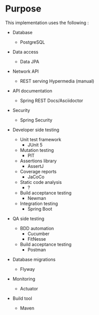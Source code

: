 # Purpose

This implementation uses the following :

* Database
    - PostgreSQL

* Data access
    - Data JPA

* Network API
    - REST serving Hypermedia (manual)

* API documentation
    - Spring REST Docs/Asciidoctor

* Security
    - Spring Security

* Developer side testing
    - Unit test framework
        - JUnit 5
    - Mutation testing
        - PIT
    - Assertions library
        - AssertJ
    - Coverage reports
        - JaCoCo
    - Static code analysis
        - ?
    - Build acceptance testing
        - Newman
    - Integration testing
        - Spring Boot

* QA side testing
    - BDD automation
        - Cucumber
        - FitNesse
    - Build acceptance testing
        - Postman

* Database migrations
    - Flyway

* Monitoring
    - Actuator

* Build tool
    - Maven

